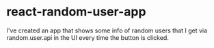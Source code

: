 # react-random-user-app
I've created an app that shows some info of random users that I get via random.user.api in the UI every time the button is clicked.
